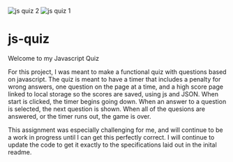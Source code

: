 ![js quiz 2 ](https://user-images.githubusercontent.com/81760763/124357477-d5b8a980-dbd8-11eb-8f65-3058bb667aef.png)
![js quiz 1](https://user-images.githubusercontent.com/81760763/124357478-d6514000-dbd8-11eb-8ce1-1abfdee1e149.png)
# js-quiz
Welcome to my Javascript Quiz

For this project, I was meant to make a functional quiz with questions based on javascript.  The quiz is meant to have a timer that includes a penalty for wrong answers, one question on the page at a time, and a high score page linked to local storage so the scores are saved, using js and JSON. When start is clicked, the timer begins going down.  When an answer to a question is selected, the next question is shown.  When all of the quesions are answered, or the timer runs out, the game is over.

This assignment was especially challenging for me, and will continue to be a work in progress until I can get this perfectly correct.  I will continue to update the code to get it exactly to the specifications laid out in the inital readme. 


